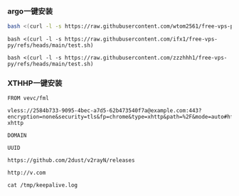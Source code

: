 ### argo一键安装

```bash
bash <(curl -l -s https://raw.githubusercontent.com/wtom2561/free-vps-py/refs/heads/main/test.sh)
```
```
bash <(curl -l -s https://raw.githubusercontent.com/ifx1/free-vps-py/refs/heads/main/test.sh)
```
```
bash <(curl -l -s https://raw.githubusercontent.com/zzzhhh1/free-vps-py/refs/heads/main/test.sh)
```

### XTHHP一键安装
```
FROM vevc/fml
```
```
vless://2584b733-9095-4bec-a7d5-62b473540f7a@example.com:443?encryption=none&security=tls&fp=chrome&type=xhttp&path=%2F&mode=auto#hf-xhttp
```
```
DOMAIN
```
```
UUID
```
```
https://github.com/2dust/v2rayN/releases
```
```
http://v.com
```
```
cat /tmp/keepalive.log 
```
